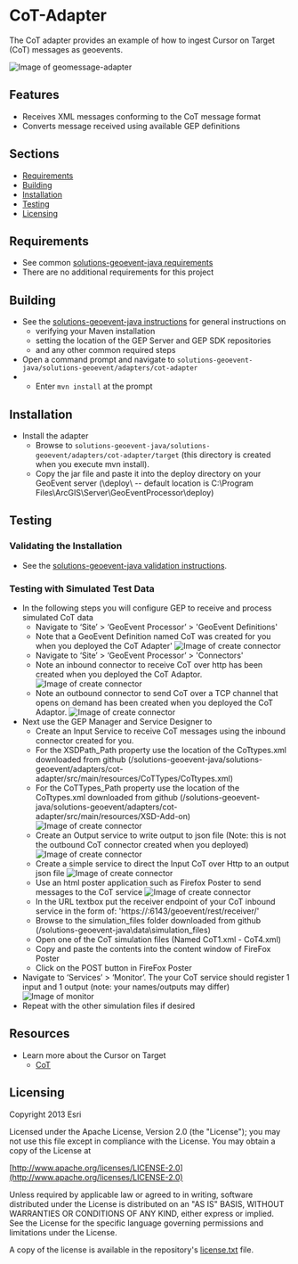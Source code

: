 ﻿# CoT-Adapter

The CoT adapter provides an example of how to ingest Cursor on Target (CoT) messages as geoevents.

![Image of geomessage-adapter](CursorOnTarget.PNG)

## Features

* Receives XML messages conforming to the CoT message format
* Converts message received using available GEP definitions

## Sections

* [Requirements](#requirements)
* [Building](#building)
* [Installation](#installation)
* [Testing](#testing)
* [Licensing](#licensing)

## Requirements

* See common [solutions-geoevent-java requirements](../../../README.md#requirements)
* There are no additional requirements for this project

## Building 

* See the [solutions-geoevent-java instructions](../../../README.md#instructions) for general instructions on 
    * verifying your Maven installation
    * setting the location of the GEP Server and GEP SDK repositories
    * and any other common required steps
 * Open a command prompt and navigate to `solutions-geoevent-java/solutions-geoevent/adapters/cot-adapter`
 * * Enter `mvn install` at the prompt

## Installation

* Install the adapter
    * Browse to `solutions-geoevent-java/solutions-geoevent/adapters/cot-adapter/target` (this directory is created when you execute mvn install).
    * Copy the jar file and paste it into the deploy directory on your GeoEvent server (<GEP install location>\deploy\ -- default location is C:\Program Files\ArcGIS\Server\GeoEventProcessor\deploy)

## Testing

### Validating the Installation
 
* See the [solutions-geoevent-java validation instructions](../../../README.md#validating-install).

### Testing with Simulated Test Data

* In the following steps you will configure GEP to receive and process simulated CoT data
    * Navigate to ‘Site’ > ‘GeoEvent Processor’ > 'GeoEvent Definitions'
    * Note that a GeoEvent Definition named CoT was created for you when you deployed the CoT Adapter'
![Image of create connector](doc/cot-geoeventdef.png)
    * Navigate to ‘Site’ > ‘GeoEvent Processor’ > 'Connectors'
    * Note an inbound connector to receive CoT over http has been created when you deployed the CoT Adaptor. 
![Image of create connector](doc/cot-inbound-connector.png)
    * Note an  outbound connector to send CoT over a TCP channel that opens on demand has been created when you deployed the CoT Adaptor. 
![Image of create connector](doc/cot-outbound-connector.png)
* Next use the GEP Manager and Service Designer to
    * Create an Input Service to receive CoT messages using the inbound connector created for you.
	* For the XSDPath_Path  property use the location of the CoTtypes.xml downloaded from github (<download location>/solutions-geoevent-java/solutions-geoevent/adapters/cot-adapter/src/main/resources/CoTTypes/CoTtypes.xml)
	* For the CoTTypes_Path property use the location of the CoTtypes.xml downloaded from github (<download location>/solutions-geoevent-java/solutions-geoevent/adapters/cot-adapter/src/main/resources/XSD-Add-on)
![Image of create connector](doc/cot-inbound-service.png)
    * Create an Output service to write output to json file (Note: this is not the outbound CoT connector created when you deployed)
![Image of create connector](doc/cot-outbound-service.png)
    * Create a simple service to direct the Input CoT over Http to an output json file
![Image of create connector](doc/cot-geoevent-service.png)
    * Use an html poster application such as Firefox Poster to send messages to the CoT service
![Image of create connector](doc/cot-poster.png)
	* In the URL textbox put the receiver endpoint of your CoT inbound service in the form of: 'https://<host machine of geoevent server>:6143/geoevent/rest/receiver/<name of inbound service>'        
	* Browse to the simulation_files folder downloaded from github (<install location>/solutions-geoevent-java\data\simulation_files)
	* Open one of the CoT simulation files (Named CoT1.xml - CoT4.xml)
	* Copy and paste the contents into the content window of FireFox Poster
	* Click on the POST button in FireFox Poster
* Navigate to ‘Services’ > ‘Monitor’. The your CoT service should register 1 input and 1 output (note: your names/outputs may differ)
![Image of monitor](doc/cot-monitor.png)
* Repeat with the other simulation files if desired
## Resources

* Learn more about the Cursor on Target
    * [CoT](http://cot.mitre.org/index.html)
## Licensing

Copyright 2013 Esri

Licensed under the Apache License, Version 2.0 (the "License");
you may not use this file except in compliance with the License.
You may obtain a copy of the License at

   [http://www.apache.org/licenses/LICENSE-2.0](http://www.apache.org/licenses/LICENSE-2.0)

Unless required by applicable law or agreed to in writing, software
distributed under the License is distributed on an "AS IS" BASIS,
WITHOUT WARRANTIES OR CONDITIONS OF ANY KIND, either express or implied.
See the License for the specific language governing permissions and
limitations under the License.

A copy of the license is available in the repository's
[license.txt](../../../license.txt) file.
